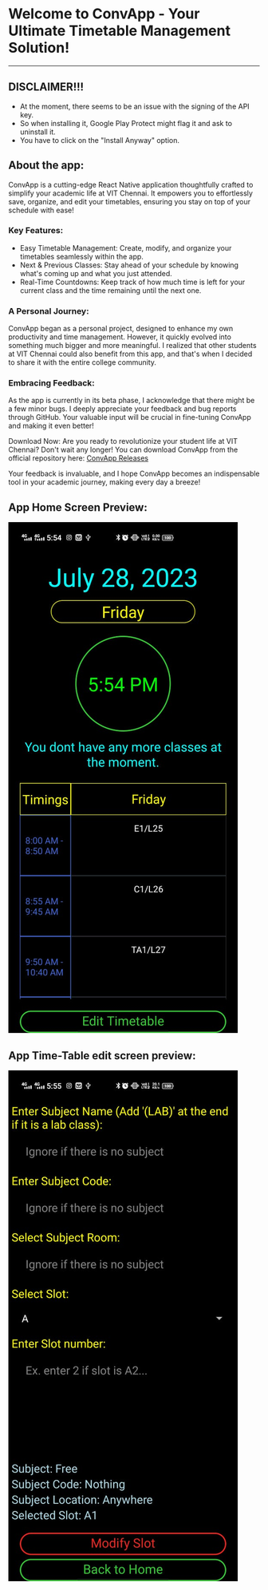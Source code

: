 # Welcome to ConvApp - Your Ultimate Timetable Management Solution!

---

## DISCLAIMER!!!
* At the moment, there seems to be an issue with the signing of the API key. 
* So when installing it, Google Play Protect might flag it and ask to uninstall it. 
* You have to click on the "Install Anyway" option.

## About the app:
ConvApp is a cutting-edge React Native application thoughtfully crafted to simplify your academic life at VIT Chennai. It empowers you to effortlessly save, organize, and edit your timetables, ensuring you stay on top of your schedule with ease!

### Key Features:
* Easy Timetable Management: Create, modify, and organize your timetables seamlessly within the app.
* Next & Previous Classes: Stay ahead of your schedule by knowing what's coming up and what you just attended.
* Real-Time Countdowns: Keep track of how much time is left for your current class and the time remaining until the next one.

### A Personal Journey:
ConvApp began as a personal project, designed to enhance my own productivity and time management. However, it quickly evolved into something much bigger and more meaningful. I realized that other students at VIT Chennai could also benefit from this app, and that's when I decided to share it with the entire college community.

### Embracing Feedback:
As the app is currently in its beta phase, I acknowledge that there might be a few minor bugs. I deeply appreciate your feedback and bug reports through GitHub. Your valuable input will be crucial in fine-tuning ConvApp and making it even better!

Download Now:
Are you ready to revolutionize your student life at VIT Chennai? Don't wait any longer! You can download ConvApp from the official repository here: [ConvApp Releases](https://github.com/saviosajanm/ConvApp/releases)

Your feedback is invaluable, and I hope ConvApp becomes an indispensable tool in your academic journey, making every day a breeze!

## App Home Screen Preview:
![App Screenshot](https://github.com/saviosajanm/ConvApp/blob/main/screenshots/v0_4_home.jpeg)

## App Time-Table edit screen preview:
![App Screenshot](https://github.com/saviosajanm/ConvApp/blob/main/screenshots/v0_4_edit.jpeg)

